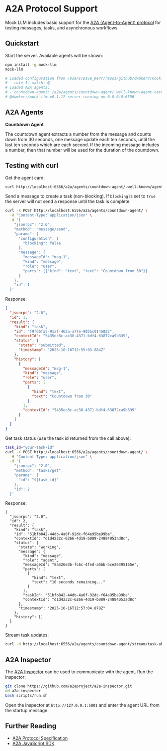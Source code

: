 # A2A Protocol Support

Mock LLM includes basic support for the [A2A (Agent-to-Agent) protocol](https://a2a-protocol.org) for testing messages, tasks, and asynchronous workflows.

## Quickstart

Start the server. Available agents will be shown:

```bash
npm install -g mock-llm
mock-llm

# Loaded configuration from /Users/Dave_Kerr/repos/github/dwmkerr/mock-llm/mock-llm.yaml
# - rule 1, match: @
# Loaded A2A agents:
# - countdown-agent: /a2a/agents/countdown-agent/.well-known/agent-card.json
# @dwmkerr/mock-llm v0.1.12 server running on 0.0.0.0:6556
```

## A2A Agents

**Countdown Agent**

The countdown agent extracts a number from the message and counts down from 30 seconds, one message update each ten seconds, until the last ten seconds which are each second. If the incoming message includes a number, then that number will be used for the duration of the countdown.

## Testing with curl

Get the agent card:

```bash
curl http://localhost:6556/a2a/agents/countdown-agent/.well-known/agent-card.json
```

Send a message to create a task (non-blocking). If `blocking` is set to `true` the server will not send a response until the task is complete:

```bash
curl -X POST http://localhost:6556/a2a/agents/countdown-agent/ \
  -H "Content-Type: application/json" \
  -d '{
    "jsonrpc": "2.0",
    "method": "message/send",
    "params": {
      "configuration": {
        "blocking": false
      },
      "message": {
        "messageId": "msg-1",
        "kind": "message",
        "role": "user",
        "parts": [{"kind": "text", "text": "Countdown from 30"}]
      }
    },
    "id": 1
  }'
```

Response:

```json
{
  "jsonrpc": "2.0",
  "id": 1,
  "result": {
    "kind": "task",
    "id": "f9f66fa5-91af-462a-a77e-905bc014b822",
    "contextId": "5435ec8c-ac38-4371-bdf4-63872ca9b339",
    "status": {
      "state": "submitted",
      "timestamp": "2025-10-16T12:55:03.884Z"
    },
    "history": [
      {
        "messageId": "msg-1",
        "kind": "message",
        "role": "user",
        "parts": [
          {
            "kind": "text",
            "text": "Countdown from 30"
          }
        ],
        "contextId": "5435ec8c-ac38-4371-bdf4-63872ca9b339"
      }
    ]
  }
}
```

Get task status (use the task id returned from the call above):

```bash
task_id="your-task-id"
curl -X POST http://localhost:6556/a2a/agents/countdown-agent/ \
  -H "Content-Type: application/json" \
  -d '{
    "jsonrpc": "2.0",
    "method": "tasks/get",
    "params": {
      "id": "${task_id}"
    },
    "id": 2
  }'
```

Response:

```
{
  "jsonrpc": "2.0",
  "id": 2,
  "result": {
    "kind": "task",
    "id": "51bfb842-44db-4a6f-92dc-f64e95be99ba",
    "contextId": "d1d4232c-6266-4d19-b089-24884053ad8c",
    "status": {
      "state": "working",
      "message": {
        "kind": "message",
        "role": "agent",
        "messageId": "8a426e3b-fc6c-4fed-a0bb-bce26395165e",
        "parts": [
          {
            "kind": "text",
            "text": "10 seconds remaining..."
          }
        ],
        "taskId": "51bfb842-44db-4a6f-92dc-f64e95be99ba",
        "contextId": "d1d4232c-6266-4d19-b089-24884053ad8c"
      },
      "timestamp": "2025-10-16T12:57:04.878Z"
    },
    "history": []
  }
}
```

Stream task updates:

```bash
curl -N http://localhost:6556/a2a/agents/countdown-agent/stream/task-abc123
```

## A2A Inspector

The [A2A Inspector](https://github.com/a2aproject/a2a-inspector) can be used to communicate with the agent. Run the inspector:

```bash
git clone https://github.com/a2aproject/a2a-inspector.git
cd a2a-inspector
bash scripts/run.sh
```

Open the inspector at `http://127.0.0.1:5001` and enter the agent URL from the startup message.

## Further Reading

- [A2A Protocol Specification](https://a2a-protocol.org)
- [A2A JavaScript SDK](https://github.com/a2aproject/a2a-js-sdk)
